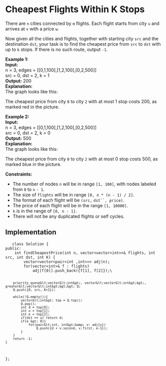 <h1 id="cheapest-flights-within-k-stops">Cheapest Flights Within K Stops</h1>
<p>There are <code>n</code> cities connected by <code>m</code> flights. Each flight starts from city <code>u</code> and arrives at <code>v</code> with a price <code>w</code>.</p>
<p>Now given all the cities and flights, together with starting city <code>src</code> and the destination <code>dst</code>, your task is to find the cheapest price from <code>src</code> to <code>dst</code> with up to <code>k</code> stops. If there is no such route, output <code>-1</code>.</p>
<p><strong>Example 1:</strong><br>
<strong>Input:</strong><br>
n = 3, edges = [[0,1,100],[1,2,100],[0,2,500]]<br>
src = 0, dst = 2, k = 1<br>
<strong>Output:</strong> 200<br>
<strong>Explanation:</strong><br>
The graph looks like this:<br>
<img src="https://s3-lc-upload.s3.amazonaws.com/uploads/2018/02/16/995.png" alt=""></p>
<p>The cheapest price from city <code>0</code> to city <code>2</code> with at most 1 stop costs 200, as marked red in the picture.</p>
<p><strong>Example 2:</strong><br>
<strong>Input:</strong><br>
n = 3, edges = [[0,1,100],[1,2,100],[0,2,500]]<br>
src = 0, dst = 2, k = 0<br>
<strong>Output:</strong> 500<br>
<strong>Explanation:</strong><br>
The graph looks like this:<br>
<img src="https://s3-lc-upload.s3.amazonaws.com/uploads/2018/02/16/995.png" alt=""></p>
<p>The cheapest price from city <code>0</code> to city <code>2</code> with at most 0 stop costs 500, as marked blue in the picture.</p>
<p><strong>Constraints:</strong></p>
<ul>
<li>The number of nodes <code>n</code> will be in range <code>[1, 100]</code>, with nodes labeled from <code>0</code> to <code>n</code> <code>- 1</code>.</li>
<li>The size of <code>flights</code> will be in range <code>[0, n * (n - 1) / 2]</code>.</li>
<li>The format of each flight will be <code>(src,</code> <code>dst``, price)</code>.</li>
<li>The price of each flight will be in the range <code>[1, 10000]</code>.</li>
<li><code>k</code> is in the range of <code>[0, n - 1]</code>.</li>
<li>There will not be any duplicated flights or self cycles.</li>
</ul>
<h2 id="implementation">Implementation</h2>
<pre><code>   class Solution {
public:
    int findCheapestPrice(int n, vector&lt;vector&lt;int&gt;&gt;&amp; flights, int src, int dst, int K) {
        vector&lt;vector&lt;pair&lt;int ,int&gt;&gt;&gt; adj(n);
        for(vector&lt;int&gt;&amp; f : flights)
            adj[f[0]].push_back({f[1], f[2]});\
        
        priority_queue&lt;vector&lt;int&gt;, vector&lt;vector&lt;int&gt;&gt;, greater&lt;vector&lt;int&gt;&gt;&gt; Q;
        Q.push({0, src, K+1});
        
        while(!Q.empty()){
            vector&lt;int&gt; top = Q.top();
            Q.pop();
            int d = top[0];
            int u = top[1];
            int e = top[2];
            if(dst == u) return d;
            if(e &gt; 0){
                for(pair&lt;int, int&gt;&amp; v: adj[u])
                    Q.push({d + v.second, v.first, e-1});
            }
        }
        return -1;
    }
}; 
</code></pre>

